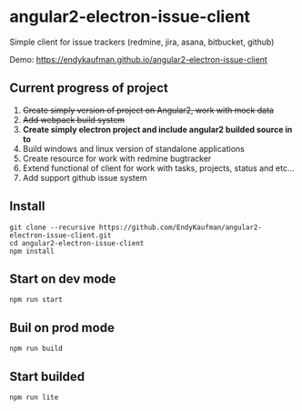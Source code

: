 # angular2-electron-issue-client
  Simple client for issue trackers (redmine, jira, asana, bitbucket, github)
  
  Demo: https://endykaufman.github.io/angular2-electron-issue-client
  
## Current progress of project

1. ~~Create simply version of project on Angular2, work with mock data~~
2. ~~Add webpack build system~~
3. **Create simply electron project and include angular2 builded source in to**
4. Build windows and linux version of standalone applications
5. Create resource for work with redmine bugtracker
6. Extend functional of client for work with tasks, projects, status and etc...
7. Add support github issue system

## Install
```
git clone --recursive https://github.com/EndyKaufman/angular2-electron-issue-client.git
cd angular2-electron-issue-client
npm install
```

## Start on dev mode
```
npm run start
```

## Buil on prod mode
```
npm run build
```

## Start builded
```
npm run lite
```
